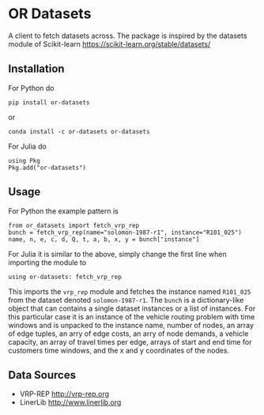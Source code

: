 # OR Datasets

A client to fetch datasets across. The package is inspired by the datasets module of Scikit-learn https://scikit-learn.org/stable/datasets/

## Installation

For Python do

```
pip install or-datasets
```

or

```
conda install -c or-datasets or-datasets
```

For Julia do

```
using Pkg
Pkg.add("or-datasets")
```

## Usage

For Python the example pattern is

```
from or_datasets import fetch_vrp_rep
bunch = fetch_vrp_rep(name="solomon-1987-r1", instance="R101_025")
name, n, e, c, d, Q, t, a, b, x, y = bunch["instance"]
```

For Julia it is similar to the above, simply change the first line when importing the module to

```
using or-datasets: fetch_vrp_rep
```

This imports the `vrp_rep` module and fetches the instance named `R101_025` from the dataset denoted `solomon-1987-r1`. The `bunch` is a dictionary-like object that can contains a single dataset instances or a list of instances. For this particular case it is an instance of the vehicle routing problem with time windows and is unpacked to the instance name, number of nodes, an array of edge tuples, an arry of edge costs, an arry of node demands, a vehicle capacity, an array of travel times per edge, arrays of start and end time for customers time windows, and the x and y coordinates of the nodes.

## Data Sources

- VRP-REP http://vrp-rep.org
- LinerLib http://www.linerlib.org
